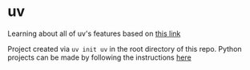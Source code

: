 # uv

Learning about all of uv's features based on [this link](https://docs.astral.sh/uv/getting-started/features/)

Project created via `uv init uv` in the root directory of this repo. Python projects can be made by following the instructions [here](https://docs.astral.sh/uv/guides/projects/)

